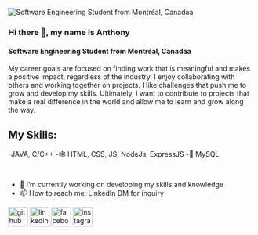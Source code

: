 ![Software Engineering Student from Montréal, Canadaa](https://media.licdn.com/dms/image/D4E16AQHZ1CapyCWElA/profile-displaybackgroundimage-shrink_350_1400/0/1705862508112?e=1720051200&v=beta&t=7y8PPxZ37ODtus5LB9F0xVKkeMDHQT3yC9cOu0O9DaA)

### Hi there 👋, my name is Anthony
#### Software Engineering Student from Montréal, Canadaa

My career goals are focused on finding work that is meaningful and makes a positive impact, regardless of the industry. I enjoy collaborating with others and working together on projects. I like challenges that push me to grow and develop my skills. Ultimately, I want to contribute to projects that make a real difference in the world and allow me to learn and grow along the way.

## My Skills: 
-JAVA, C/C++
-🕸️ HTML, CSS, JS, NodeJs, ExpressJS 
-🐬 MySQL
#
- 🔭 I’m currently working on developing my skills and knowledge 
- 📫 How to reach me: LinkedIn DM for inquiry 


[<img src='https://cdn.jsdelivr.net/npm/simple-icons@3.0.1/icons/github.svg' alt='github' height='40'>](https://github.com/Vax15)  [<img src='https://cdn.jsdelivr.net/npm/simple-icons@3.0.1/icons/linkedin.svg' alt='linkedin' height='40'>](https://www.linkedin.com/in/anthony-vaccaro-3ba53a2a8/)  [<img src='https://cdn.jsdelivr.net/npm/simple-icons@3.0.1/icons/facebook.svg' alt='facebook' height='40'>](https://www.facebook.com/100010352763566)  [<img src='https://cdn.jsdelivr.net/npm/simple-icons@3.0.1/icons/instagram.svg' alt='instagram' height='40'>](https://www.instagram.com/_ant_v_/)  
